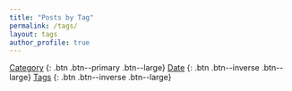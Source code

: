 ```yaml
---
title: "Posts by Tag"
permalink: /tags/
layout: tags
author_profile: true
---
```

[Category](/categories)
{: .btn .btn--primary .btn--large}
[Date](/posts)
{: .btn .btn--inverse .btn--large}
[Tags](/tags)
{: .btn .btn--inverse .btn--large}
